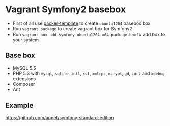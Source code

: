Vagrant Symfony2 basebox
========================

* First of all use [packer-template](https://github.com/covex-nn/packer-templates) to create `ubuntu1204` basebox box
* Run `vagrant package` to create vagrant box for Symfony2
* Run `vagrant box add symfony-ubuntu1204-x64 package.box` to add box to your system

Base box
--------

* MySQL 5.5
* PHP 5.3 with `mysql`, `sqlite`, `intl`, `xsl`, `xmlrpc`, `mcrypt`, `gd`, `curl` and `xdebug` extensions
* Composer
* Ant

Example
-------

https://github.com/apnet/symfony-standard-edition
